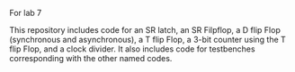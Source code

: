 For lab 7

This repository includes code for an SR latch, an SR Filpflop, a D flip Flop (synchronous and asynchronous), a T flip Flop, a 3-bit
counter using the T flip Flop, and a clock divider. It also includes code for testbenches corresponding with the other named codes.
